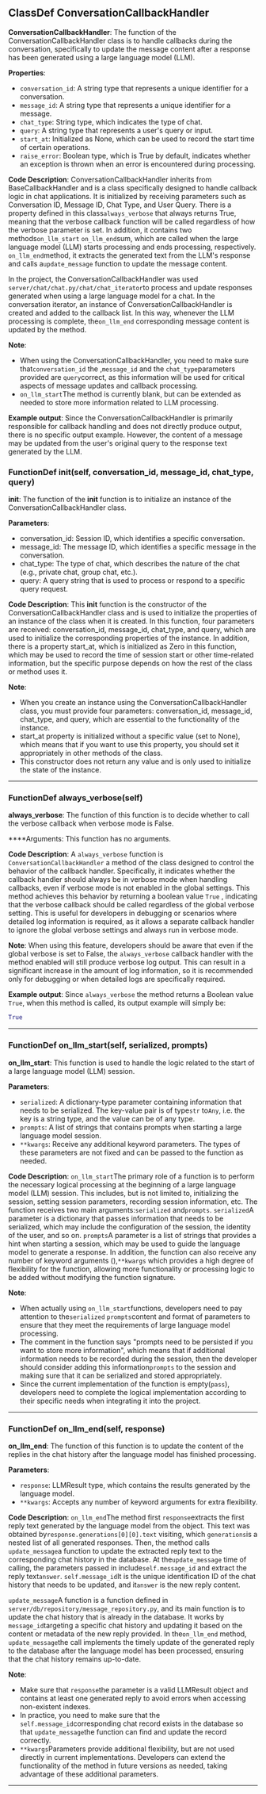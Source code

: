 ## ClassDef ConversationCallbackHandler
**ConversationCallbackHandler**: The function of the ConversationCallbackHandler class is to handle callbacks during the conversation, specifically to update the message content after a response has been generated using a large language model (LLM). 

**Properties**:
- `conversation_id`: A string type that represents a unique identifier for a conversation.
- `message_id`: A string type that represents a unique identifier for a message.
- `chat_type`: String type, which indicates the type of chat.
- `query`: A string type that represents a user's query or input.
- `start_at`: Initialized as None, which can be used to record the start time of certain operations.
- `raise_error`: Boolean type, which is True by default, indicates whether an exception is thrown when an error is encountered during processing.

**Code Description**:
ConversationCallbackHandler inherits from BaseCallbackHandler and is a class specifically designed to handle callback logic in chat applications. It is initialized by receiving parameters such as Conversation ID, Message ID, Chat Type, and User Query. There is a property defined in this class`always_verbose` that always returns True, meaning that the verbose callback function will be called regardless of how the verbose parameter is set. In addition, it contains two methods`on_llm_start` `on_llm_end`sum, which are called when the large language model (LLM) starts processing and ends processing, respectively. `on_llm_end`method, it extracts the generated text from the LLM's response and calls a`update_message` function to update the message content. 

In the project, the ConversationCallbackHandler was used `server/chat/chat.py/chat/chat_iterator`to process and update responses generated when using a large language model for a chat. In the conversation iterator, an instance of ConversationCallbackHandler is created and added to the callback list. In this way, whenever the LLM processing is complete, the`on_llm_end` corresponding message content is updated by the method. 

**Note**:
- When using the ConversationCallbackHandler, you need to make sure that`conversation_id` the ,`message_id` and the `chat_type`parameters provided are `query`correct, as this information will be used for critical aspects of message updates and callback processing. 
- `on_llm_start`The method is currently blank, but can be extended as needed to store more information related to LLM processing.

**Example output**:
Since the ConversationCallbackHandler is primarily responsible for callback handling and does not directly produce output, there is no specific output example. However, the content of a message may be updated from the user's original query to the response text generated by the LLM. 
### FunctionDef __init__(self, conversation_id, message_id, chat_type, query)
**__init__**: The function of the __init__ function is to initialize an instance of the ConversationCallbackHandler class. 

**Parameters**:
- conversation_id: Session ID, which identifies a specific conversation.
- message_id: The message ID, which identifies a specific message in the conversation.
- chat_type: The type of chat, which describes the nature of the chat (e.g., private chat, group chat, etc.).
- query: A query string that is used to process or respond to a specific query request.

**Code Description**:
This __init__ function is the constructor of the ConversationCallbackHandler class and is used to initialize the properties of an instance of the class when it is created. In this function, four parameters are received: conversation_id, message_id, chat_type, and query, which are used to initialize the corresponding properties of the instance. In addition, there is a property start_at, which is initialized as Zero in this function, which may be used to record the time of session start or other time-related information, but the specific purpose depends on how the rest of the class or method uses it. 

**Note**:
- When you create an instance using the ConversationCallbackHandler class, you must provide four parameters: conversation_id, message_id, chat_type, and query, which are essential to the functionality of the instance.
- start_at property is initialized without a specific value (set to None), which means that if you want to use this property, you should set it appropriately in other methods of the class.
- This constructor does not return any value and is only used to initialize the state of the instance.
***
### FunctionDef always_verbose(self)
**always_verbose**: The function of this function is to decide whether to call the verbose callback when verbose mode is False. 

****Arguments: This function has no arguments. 

**Code Description**:  A `always_verbose` function is `ConversationCallbackHandler` a method of the class designed to control the behavior of the callback handler. Specifically, it indicates whether the callback handler should always be in verbose mode when handling callbacks, even if verbose mode is not enabled in the global settings. This method achieves this behavior by returning a boolean value `True` , indicating that the verbose callback should be called regardless of the global verbose setting. This is useful for developers in debugging or scenarios where detailed log information is required, as it allows a separate callback handler to ignore the global verbose settings and always run in verbose mode. 

**Note**: When using this feature, developers should be aware that even if the global verbose is set to False, the `always_verbose` callback handler with the method enabled will still produce verbose log output. This can result in a significant increase in the amount of log information, so it is recommended only for debugging or when detailed logs are specifically required. 

**Example output**: Since `always_verbose` the method returns a Boolean value `True`, when this method is called, its output example will simply be:

```python
True
```
***
### FunctionDef on_llm_start(self, serialized, prompts)
**on_llm_start**: This function is used to handle the logic related to the start of a large language model (LLM) session. 

**Parameters**:
- `serialized`: A dictionary-type parameter containing information that needs to be serialized. The key-value pair is of type`str` to`Any`, i.e. the key is a string type, and the value can be of any type. 
- `prompts`: A list of strings that contains prompts when starting a large language model session.
- `**kwargs`: Receive any additional keyword parameters. The types of these parameters are not fixed and can be passed to the function as needed.

**Code Description**:
`on_llm_start`The primary role of a function is to perform the necessary logical processing at the beginning of a large language model (LLM) session. This includes, but is not limited to, initializing the session, setting session parameters, recording session information, etc. The function receives two main arguments:`serialized` and`prompts`. `serialized`A parameter is a dictionary that passes information that needs to be serialized, which may include the configuration of the session, the identity of the user, and so on. `prompts`A parameter is a list of strings that provides a hint when starting a session, which may be used to guide the language model to generate a response. In addition, the function can also receive any number of keyword arguments (),`**kwargs` which provides a high degree of flexibility for the function, allowing more functionality or processing logic to be added without modifying the function signature. 

**Note**:
- When actually using `on_llm_start`functions, developers need to pay attention to the`serialized` `prompts`content and format of parameters to ensure that they meet the requirements of large language model processing. 
- The comment in the function says "prompts need to be persisted if you want to store more information", which means that if additional information needs to be recorded during the session, then the developer should consider adding this information`prompts` to the session and making sure that it can be serialized and stored appropriately. 
- Since the current implementation of the function is empty(`pass`), developers need to complete the logical implementation according to their specific needs when integrating it into the project. 
***
### FunctionDef on_llm_end(self, response)
**on_llm_end**: The function of this function is to update the content of the replies in the chat history after the language model has finished processing. 

**Parameters**:
- `response`: LLMResult type, which contains the results generated by the language model.
- `**kwargs`: Accepts any number of keyword arguments for extra flexibility.

**Code Description**:
`on_llm_end`The method first `response`extracts the first reply text generated by the language model from the object. This text was obtained by`response.generations[0][0].text` visiting, which `generations`is a nested list of all generated responses. Then, the method calls `update_message`a function to update the extracted reply text to the corresponding chat history in the database. At the`update_message` time of calling, the parameters passed in include`self.message_id` and extract the reply text`answer`. `self.message_id`It is the unique identification ID of the chat history that needs to be updated, and it`answer` is the new reply content. 

`update_message`A function is a function defined in `server/db/repository/message_repository.py`, and its main function is to update the chat history that is already in the database. It works by `message_id`targeting a specific chat history and updating it based on the content or metadata of the new reply provided. In the`on_llm_end` method, `update_message`the call implements the timely update of the generated reply to the database after the language model has been processed, ensuring that the chat history remains up-to-date. 

**Note**:
- Make sure that `response`the parameter is a valid LLMResult object and contains at least one generated reply to avoid errors when accessing non-existent indexes. 
- In practice, you need to make sure that the `self.message_id`corresponding chat record exists in the database so that `update_message`the function can find and update the record correctly. 
- `**kwargs`Parameters provide additional flexibility, but are not used directly in current implementations. Developers can extend the functionality of the method in future versions as needed, taking advantage of these additional parameters.
***
